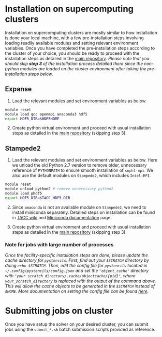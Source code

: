 # Installation on supercomputing clusters
Installation on supercomputing clusters are mostly similar to how installation is done
your local machine, with a few pre-installation steps involving loading readily
available modules and setting relevant environment variables.
Once you have completed the pre-installation steps according to the cluster of your
choice, you should be ready to proceed with the installation steps as detailed in the
[main repository](https://github.com/fankiat/sopht-mpi).
*Please note that you should skip **step 3** of the installation process detailed there
since the non-python modules are loaded on the cluster environment after taking the
pre-installation steps below.*

## Expanse
1. Load the relevant modules and set environment variables as below.
```bash
module reset
module load gcc openmpi anaconda3 hdf5
export HDF5_DIR=$HDF5HOME
```
2. Create python virtual environment and proceed with usual installation steps as
detailed in the [main repository](https://github.com/fankiat/sopht-mpi) (skipping step
3).

## Stampede2
1. Load the relevant modules and set environment variables as below. Here we unload the
old Python 2.7 version to remove older, unnecessary reference of `PYTHONPATH` to ensure
smooth installation of `sopht-mpi`. We also use the default modules on `Stampede2`,
which includes `Intel-MPI`.
```bash
module reset
module unload python2 # remove unnecessary python2
module load phdf5
export HDF5_DIR=$TACC_HDF5_DIR
```

2. Since `anaconda` is not an available module on `Stampede2`, we need to install
miniconda separately. Detailed steps on installation can be found in
[TACC wiki](https://wikis.utexas.edu/display/bioiteam/Linux+and+stampede2+Setup+--+GVA2021#Linuxandstampede2SetupGVA2021-MovingbeyondthepreinstalledcommandsonTACC)
and [Miniconda documentation](https://docs.conda.io/en/latest/miniconda.html) page.

3. Create python virtual environment and proceed with usual installation steps as
detailed in the [main repository](https://github.com/fankiat/sopht-mpi) (skipping step
3).

### **Note for jobs with large number of processes**
*Once the facility-specific installation steps are done, please update the cache
directory for `pystencils`. First, find out your `$SCRATCH` directory by doing
`echo $SCRATCH`. Then, edit the config file for `pystencils` located in
`~/.config/pystencils/config.json` and set the `"object_cache"` directory with
`"your_scratch_directory/.cache/objectcache/{pid}"`, where `your_scratch_directory` is
replaced with the output of the command above. This will allow the cache objects to be
generated in the `$SCRATCH` instead of `$HOME`. More documentation on setting the config
file can be found [here](https://github.com/mabau/pystencils/blob/master/pystencils/cpu/cpujit.py).*


# Submitting jobs on cluster
Once you have setup the solver on your desired cluster, you can submit jobs using the
`submit_*.sh` batch submission scripts provided as reference.
